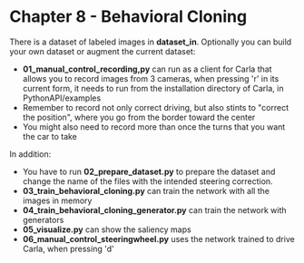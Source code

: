 Chapter 8 - Behavioral Cloning
===

There is a dataset of labeled images in **dataset_in**.
Optionally you can build your own dataset or augment the current dataset:
- **01_manual_control_recording,py** can run as a client for Carla that allows you to record images from 3 cameras, when pressing 'r' in its current form, it needs to run from the installation directory of Carla, in PythonAPI/examples
- Remember to record not only correct driving, but also stints to "correct the position", where you go from the border toward the center
- You might also need to record more than once the turns that you want the car to take

In addition:
- You have to run **02_prepare_dataset.py** to prepare the dataset and change the name of the files with the intended steering correction.
- **03_train_behavioral_cloning.py** can train the network with all the images in memory
- **04_train_behavioral_cloning_generator.py** can train the network with generators
- **05_visualize.py** can show the saliency maps
- **06_manual_control_steeringwheel.py** uses the network trained to drive Carla, when pressing 'd'



